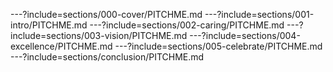 ---?include=sections/000-cover/PITCHME.md
---?include=sections/001-intro/PITCHME.md
---?include=sections/002-caring/PITCHME.md
---?include=sections/003-vision/PITCHME.md
---?include=sections/004-excellence/PITCHME.md
---?include=sections/005-celebrate/PITCHME.md
---?include=sections/conclusion/PITCHME.md